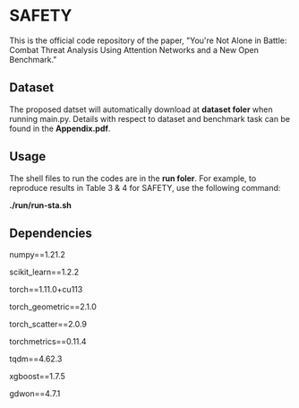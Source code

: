# SAFETY

This is the official code repository of the paper, "You're Not Alone in Battle: Combat Threat Analysis Using Attention Networks and a New Open Benchmark."

## Dataset
The proposed datset will automatically download at **dataset foler** when running main.py. 
Details with respect to dataset and benchmark task can be found in the **Appendix.pdf**.

## Usage
The shell files to run the codes are in the **run foler**.
For example, to reproduce results in Table 3 & 4 for SAFETY, use the following command:

**./run/run-sta.sh**

## Dependencies
numpy==1.21.2 

scikit_learn==1.2.2 

torch==1.11.0+cu113

torch_geometric==2.1.0

torch_scatter==2.0.9

torchmetrics==0.11.4

tqdm==4.62.3

xgboost==1.7.5

gdwon==4.7.1



